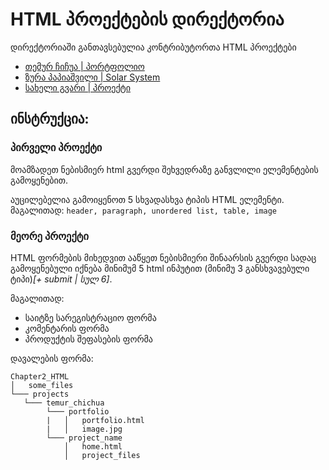 # HTML პროექტების დირექტორია

დირექტორიაში განთავსებულია კონტრიბუტორთა HTML პროექტები

- [თემურ ჩიჩუა | პორტფოლიო](/Chapter2_HTML/projects/portfolio/Temur_Chichua)
- [ზურა პაპიაშვილი | Solar System](/Chapter2_HTML/projects/Zura_Papiashvili)
- [სახელი გვარი | პროექტი](/მისამართი)

## ინსტრუქცია:

### პირველი პროექტი
მოამზადეთ ნებისმიერ html გვერდი შეხვედრაზე განვლილი ელემენტების გამოყენებით. 

აუცილებელია გამოიყენოთ 5 სხვადასხვა ტიპის HTML ელემენტი.
მაგალითად: ```header, paragraph, unordered list, table, image```

### მეორე პროექტი

HTML ფორმების მიხედვით ააწყეთ ნებისმიერი შინაარსის გვერდი სადაც გამოყენებული იქნება
მინიმუმ 5 html ინპუტით (მინიმუ 3 განსხვავებული ტიპი)_[+ submit | სულ 6]_.

მაგალითად:
- საიტზე სარეგისტრაციო ფორმა
- კომენტარის ფორმა
- პროდუქტის შეფასების ფორმა

დავალების ფორმა:
```
Chapter2_HTML
│   some_files
└─── projects
   └─── temur_chichua
        └─── portfolio
        |   │   portfolio.html
        |   │   image.jpg
        └─── project_name
            │   home.html
            │   project_files    
```
